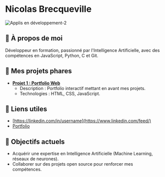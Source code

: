# Nicolas Brecqueville

![Applis en développement-2](https://github.com/user-attachments/assets/457f7cdc-d130-4d25-b30b-8670720b3c84)

## 🌟 À propos de moi
Développeur en formation, passionné par l'Intelligence Artificielle, avec des compétences en JavaScript, Python, C et Git.

## 📂 Mes projets phares
- [**Projet 1 : Portfolio Web**](https://github.com/username/portfolio)
  - Description : Portfolio interactif mettant en avant mes projets.
  - Technologies : HTML, CSS, JavaScript.

## 📎 Liens utiles
- [https://linkedin.com/in/username](https://www.linkedin.com/feed/)
- [Portfolio](https://username.github.io/)

## 🎯 Objectifs actuels
- Acquérir une expertise en Intelligence Artificielle (Machine Learning, réseaux de neurones).
- Collaborer sur des projets open source pour renforcer mes compétences.

<!--
**nicolas-brecqueville/nicolas-brecqueville** is a ✨ _special_ ✨ repository because its `README.md` (this file) appears on your GitHub profile.

Here are some ideas to get you started:

- 🔭 I’m currently working on ...
- 🌱 I’m currently learning ...
- 👯 I’m looking to collaborate on ...
- 🤔 I’m looking for help with ...
- 💬 Ask me about ...
- 📫 How to reach me: ...
- 😄 Pronouns: ...
- ⚡ Fun fact: ...
-->
